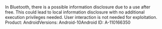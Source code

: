 In Bluetooth, there is a possible information disclosure due to a use after free. This could lead to local information disclosure with no additional execution privileges needed. User interaction is not needed for exploitation. Product: AndroidVersions: Android-10Android ID: A-110166350